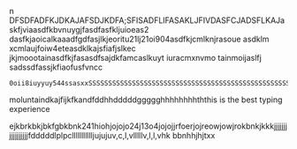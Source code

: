 n	DFSDFADFKJDKAJAFSDJKDFA;SFISADFLIFASAKLJFIVDASFCJADSFLKAJaskfjviaasdfkbvnuygjfasdfasfkljuioeas2 dasfkjaoicalkaaadfgdfasjlkjeoritu21lj21oi904asdfkjcmlknjrasoue asdklm xcmlaujfoiw4eteasdklkajsfiafjslkec jkjmoootainasdfkjfasasdfsajdkfamcaslkuyt iuracmxnvmo tainmoijaslfj sadssdfassjkfiaofusfvncc

	0oii8iuyyuy544ssasxxSSSSSSSSSSSSSSSSSSSSSSSSSSSSSSSSSSSSSSSSSSSSSSSSSSSSSSSSSSSSSSSSSSSSSSSShjkjkjkhjkghyuitkjithhfikuhed2iuq4fgh2weyv

moluntaindkajfijkfkandfddhhdddddggggghhhhhhhhththis is the best typing experience


ejkbrkbkjbkfgbkbnk241hiohjojojo24j13o4jojojjrfoerjojreowjowjrokbnkjkkkjjjjjjjjjjjjjjjjjfdddddlplpcllllllllllljujujuv,c,l,vlllllv,l,l,vhk    bbnhhjhjtxx